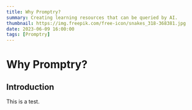 ```yaml
---
title: Why Promptry?
summary: Creating learning resources that can be queried by AI.
thumbnail: https://img.freepik.com/free-icon/snakes_318-368381.jpg
date: 2023-06-09 16:00:00
tags: [Promptry]
---
```


# Why Promptry?

## Introduction

This is a test. 